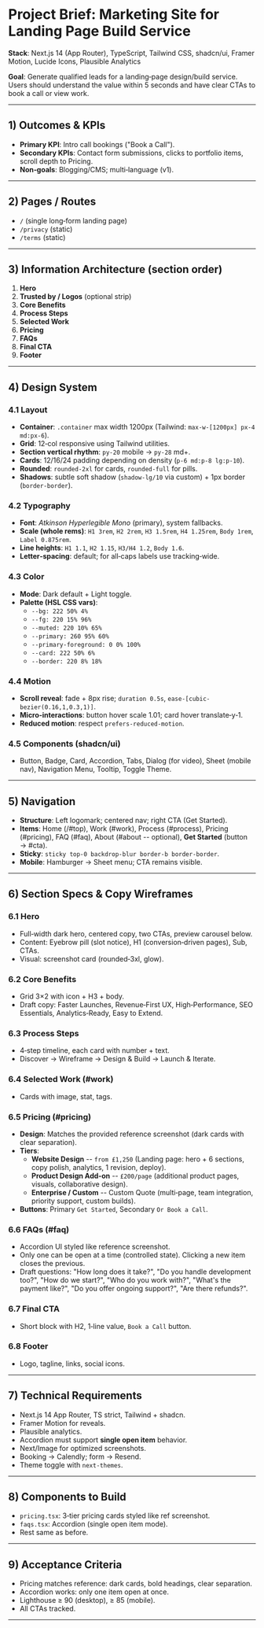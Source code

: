 # Project Brief: Marketing Site for Landing Page Build Service

**Stack**: Next.js 14 (App Router), TypeScript, Tailwind CSS, shadcn/ui,
Framer Motion, Lucide Icons, Plausible Analytics

**Goal**: Generate qualified leads for a landing‑page design/build
service. Users should understand the value within 5 seconds and have
clear CTAs to book a call or view work.

------------------------------------------------------------------------

## 1) Outcomes & KPIs

-   **Primary KPI**: Intro call bookings ("Book a Call").
-   **Secondary KPIs**: Contact form submissions, clicks to portfolio
    items, scroll depth to Pricing.
-   **Non‑goals**: Blogging/CMS; multi‑language (v1).

------------------------------------------------------------------------

## 2) Pages / Routes

-   `/` (single long‑form landing page)
-   `/privacy` (static)
-   `/terms` (static)

------------------------------------------------------------------------

## 3) Information Architecture (section order)

1.  **Hero**
2.  **Trusted by / Logos** (optional strip)
3.  **Core Benefits**
4.  **Process Steps**
5.  **Selected Work**
6.  **Pricing**
7.  **FAQs**
8.  **Final CTA**
9.  **Footer**

------------------------------------------------------------------------

## 4) Design System

### 4.1 Layout

-   **Container**: `.container` max width 1200px (Tailwind:
    `max-w-[1200px] px-4 md:px-6`).
-   **Grid**: 12‑col responsive using Tailwind utilities.
-   **Section vertical rhythm**: `py-20` mobile → `py-28` md+.
-   **Cards**: 12/16/24 padding depending on density
    (`p-6 md:p-8 lg:p-10`).
-   **Rounded**: `rounded-2xl` for cards, `rounded-full` for pills.
-   **Shadows**: subtle soft shadow (`shadow-lg/10` via custom) + 1px
    border (`border-border`).

### 4.2 Typography

-   **Font**: *Atkinson Hyperlegible Mono* (primary), system fallbacks.
-   **Scale (whole rems)**: `H1 3rem`, `H2 2rem`, `H3 1.5rem`,
    `H4 1.25rem`, `Body 1rem`, `Label 0.875rem`.
-   **Line heights**: `H1 1.1`, `H2 1.15`, `H3/H4 1.2`, `Body 1.6`.
-   **Letter‑spacing**: default; for all‑caps labels use tracking‑wide.

### 4.3 Color

-   **Mode**: Dark default + Light toggle.
-   **Palette (HSL CSS vars)**:
    -   `--bg: 222 50% 4%`
    -   `--fg: 220 15% 96%`
    -   `--muted: 220 10% 65%`
    -   `--primary: 260 95% 60%`
    -   `--primary-foreground: 0 0% 100%`
    -   `--card: 222 50% 6%`
    -   `--border: 220 8% 18%`

### 4.4 Motion

-   **Scroll reveal**: fade + 8px rise; `duration 0.5s`,
    `ease-[cubic-bezier(0.16,1,0.3,1)]`.
-   **Micro‑interactions**: button hover scale 1.01; card hover
    translate‑y‑1.
-   **Reduced motion**: respect `prefers-reduced-motion`.

### 4.5 Components (shadcn/ui)

-   Button, Badge, Card, Accordion, Tabs, Dialog (for video), Sheet
    (mobile nav), Navigation Menu, Tooltip, Toggle Theme.

------------------------------------------------------------------------

## 5) Navigation

-   **Structure**: Left logomark; centered nav; right CTA (Get Started).
-   **Items**: Home (/#top), Work (#work), Process (#process), Pricing
    (#pricing), FAQ (#faq), About (#about -- optional), **Get Started**
    (button → #cta).
-   **Sticky**: `sticky top-0 backdrop-blur border-b border-border`.
-   **Mobile**: Hamburger → Sheet menu; CTA remains visible.

------------------------------------------------------------------------

## 6) Section Specs & Copy Wireframes

### 6.1 Hero

-   Full‑width dark hero, centered copy, two CTAs, preview carousel
    below.
-   Content: Eyebrow pill (slot notice), H1 (conversion‑driven pages),
    Sub, CTAs.
-   Visual: screenshot card (rounded‑3xl, glow).

### 6.2 Core Benefits

-   Grid 3×2 with icon + H3 + body.
-   Draft copy: Faster Launches, Revenue‑First UX, High‑Performance, SEO
    Essentials, Analytics‑Ready, Easy to Extend.

### 6.3 Process Steps

-   4‑step timeline, each card with number + text.
-   Discover → Wireframe → Design & Build → Launch & Iterate.

### 6.4 Selected Work (#work)

-   Cards with image, stat, tags.

### 6.5 Pricing (#pricing)

-   **Design**: Matches the provided reference screenshot (dark cards
    with clear separation).
-   **Tiers**:
    -   **Website Design** -- `from £1,250` (Landing page: hero + 6
        sections, copy polish, analytics, 1 revision, deploy).
    -   **Product Design Add‑on** -- `£200/page` (additional product
        pages, visuals, collaborative design).
    -   **Enterprise / Custom** -- Custom Quote (multi‑page, team
        integration, priority support, custom builds).
-   **Buttons**: Primary `Get Started`, Secondary `Or Book a Call`.

### 6.6 FAQs (#faq)

-   Accordion UI styled like reference screenshot.
-   Only one can be open at a time (controlled state). Clicking a new
    item closes the previous.
-   Draft questions: "How long does it take?", "Do you handle
    development too?", "How do we start?", "Who do you work with?",
    "What's the payment like?", "Do you offer ongoing support?", "Are
    there refunds?".

### 6.7 Final CTA

-   Short block with H2, 1‑line value, `Book a Call` button.

### 6.8 Footer

-   Logo, tagline, links, social icons.

------------------------------------------------------------------------

## 7) Technical Requirements

-   Next.js 14 App Router, TS strict, Tailwind + shadcn.
-   Framer Motion for reveals.
-   Plausible analytics.
-   Accordion must support **single open item** behavior.
-   Next/Image for optimized screenshots.
-   Booking → Calendly; form → Resend.
-   Theme toggle with `next-themes`.

------------------------------------------------------------------------

## 8) Components to Build

-   `pricing.tsx`: 3‑tier pricing cards styled like ref screenshot.
-   `faqs.tsx`: Accordion (single open item mode).
-   Rest same as before.

------------------------------------------------------------------------

## 9) Acceptance Criteria

-   Pricing matches reference: dark cards, bold headings, clear
    separation.
-   Accordion works: only one item open at once.
-   Lighthouse ≥ 90 (desktop), ≥ 85 (mobile).
-   All CTAs tracked.

------------------------------------------------------------------------
